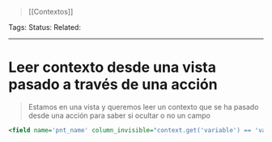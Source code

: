 > [[Contextos]]

Tags: 
Status: 
Related: 

___

# Leer contexto desde una vista pasado a través de una acción

> Estamos en una vista y queremos leer un contexto que se ha pasado desde una acción para saber si ocultar o no un campo

```xml
<field name='pnt_name' column_invisible="context.get('variable') == 'valor')"/>
```
